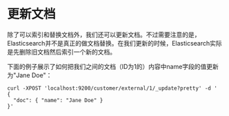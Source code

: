 # 更新文档

除了可以索引和替换文档外，我们还可以更新文档。不过需要注意的是，Elasticsearch并不是真正的做文档替换。在我们更新的时候，Elasticsearch实际是先删除旧文档然后索引一个新的文档。

下面的例子展示了如何把我们之间的文档（ID为1的）内容中name字段的值更新为"Jane Doe"：

```
curl -XPOST 'localhost:9200/customer/external/1/_update?pretty' -d '
{
  "doc": { "name": "Jane Doe" }
}'
```




